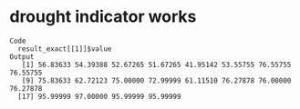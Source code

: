 # drought indicator works

    Code
      result_exact[[1]]$value
    Output
       [1] 56.83633 54.39388 52.67265 51.67265 41.95142 53.55755 76.55755 76.55755
       [9] 75.83633 62.72123 75.00000 72.99999 61.11510 76.27878 76.00000 76.27878
      [17] 95.99999 97.00000 95.99999 95.99999

